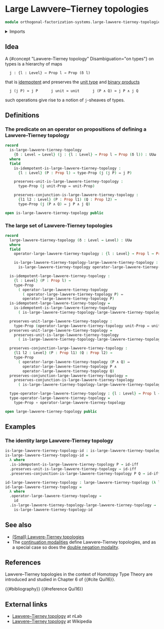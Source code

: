 # Large Lawvere–Tierney topologies

```agda
module orthogonal-factorization-systems.large-lawvere-tierney-topologies where
```

<details><summary>Imports</summary>

```agda
open import foundation.cartesian-product-types
open import foundation.conjunction
open import foundation.dependent-pair-types
open import foundation.function-types
open import foundation.logical-equivalences
open import foundation.propositions
open import foundation.unit-type
open import foundation.universe-levels

open import orthogonal-factorization-systems.lawvere-tierney-topologies
```

</details>

## Idea

A {#concept "Lawvere–Tierney topology" Disambiguation="on types"} on types is a
hierarchy of maps

```text
  j : {l : Level} → Prop l → Prop (δ l)
```

that is [idempotent](foundation.idempotent-maps.md) and preserves the
[unit type](foundation.unit-type.md) and
[binary products](foundation.conjunction.md)

```text
  j (j P) ≃ j P      j unit ≃ unit      j (P ∧ Q) ≃ j P ∧ j Q
```

such operations give rise to a notion of `j`-sheaves of types.

## Definitions

### The predicate on an operator on propositions of defining a Lawvere-Tierney topology

```agda
record
  is-large-lawvere-tierney-topology
    {δ : Level → Level} (j : {l : Level} → Prop l → Prop (δ l)) : UUω
  where
  field
    is-idempotent-is-large-lawvere-tierney-topology :
      {l : Level} (P : Prop l) → type-Prop (j (j P) ⇔ j P)

    preserves-unit-is-large-lawvere-tierney-topology :
      type-Prop (j unit-Prop ⇔ unit-Prop)

    preserves-conjunction-is-large-lawvere-tierney-topology :
      {l1 l2 : Level} (P : Prop l1) (Q : Prop l2) →
      type-Prop (j (P ∧ Q) ⇔ j P ∧ j Q)

open is-large-lawvere-tierney-topology public
```

### The large set of Lawvere-Tierney topologies

```agda
record
  large-lawvere-tierney-topology (δ : Level → Level) : UUω
  where
  field
    operator-large-lawvere-tierney-topology : {l : Level} → Prop l → Prop (δ l)

    is-large-lawvere-tierney-topology-large-lawvere-tierney-topology :
      is-large-lawvere-tierney-topology operator-large-lawvere-tierney-topology

  is-idempotent-large-lawvere-tierney-topology :
    {l : Level} (P : Prop l) →
    type-Prop
      ( operator-large-lawvere-tierney-topology
        ( operator-large-lawvere-tierney-topology P) ⇔
        operator-large-lawvere-tierney-topology P)
  is-idempotent-large-lawvere-tierney-topology =
    is-idempotent-is-large-lawvere-tierney-topology
      ( is-large-lawvere-tierney-topology-large-lawvere-tierney-topology)

  preserves-unit-large-lawvere-tierney-topology :
    type-Prop (operator-large-lawvere-tierney-topology unit-Prop ⇔ unit-Prop)
  preserves-unit-large-lawvere-tierney-topology =
    preserves-unit-is-large-lawvere-tierney-topology
      ( is-large-lawvere-tierney-topology-large-lawvere-tierney-topology)

  preserves-conjunction-large-lawvere-tierney-topology :
    {l1 l2 : Level} (P : Prop l1) (Q : Prop l2) →
    type-Prop
      ( operator-large-lawvere-tierney-topology (P ∧ Q) ⇔
        operator-large-lawvere-tierney-topology P ∧
        operator-large-lawvere-tierney-topology Q)
  preserves-conjunction-large-lawvere-tierney-topology =
    preserves-conjunction-is-large-lawvere-tierney-topology
      ( is-large-lawvere-tierney-topology-large-lawvere-tierney-topology)

  type-operator-large-lawvere-tierney-topology : {l : Level} → Prop l → UU (δ l)
  type-operator-large-lawvere-tierney-topology =
    type-Prop ∘ operator-large-lawvere-tierney-topology

open large-lawvere-tierney-topology public
```

## Examples

### The identity large Lawvere-Tierney topology

```agda
is-large-lawvere-tierney-topology-id : is-large-lawvere-tierney-topology id
is-large-lawvere-tierney-topology-id =
  λ where
  .is-idempotent-is-large-lawvere-tierney-topology P → id-iff
  .preserves-unit-is-large-lawvere-tierney-topology → id-iff
  .preserves-conjunction-is-large-lawvere-tierney-topology P Q → id-iff

id-large-lawvere-tierney-topology : large-lawvere-tierney-topology (λ l → l)
id-large-lawvere-tierney-topology =
  λ where
  .operator-large-lawvere-tierney-topology →
    id
  .is-large-lawvere-tierney-topology-large-lawvere-tierney-topology →
    is-large-lawvere-tierney-topology-id
```

## See also

- [(Small) Lawvere-Tierney topologies](orthogonal-factorization-systems.lawvere-tierney-topologies.md)
- The
  [continuation modalities](orthogonal-factorization-systems.continuation-modalities.md)
  define Lawvere–Tierney topologies, and as a special case so does the
  [double negation modality](orthogonal-factorization-systems.double-negation-modality.md).

## References

Lawvere–Tierney topologies in the context of Homotopy Type Theory are introduced
and studied in Chapter 6 of {{#cite Qui16}}.

{{#bibliography}} {{#reference Qui16}}

## External links

- [Lawvere–Tierney topology](https://ncatlab.org/nlab/show/Lawvere-Tierney+topology)
  at $n$Lab
- [Lawvere–Tierney topology](https://en.wikipedia.org/wiki/Lawvere%E2%80%93Tierney_topology)
  at Wikipedia
